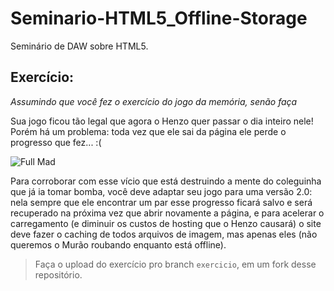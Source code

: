 # Seminario-HTML5_Offline-Storage
Seminário de DAW sobre HTML5.

## Exercício:

_Assumindo que você fez o exercício do jogo da memória, senão faça_

Sua jogo ficou tão legal que agora o Henzo quer passar o dia inteiro nele! Porém há um problema: toda vez que ele sai da página ele perde o progresso que fez... :(

![Full Mad](https://i.ytimg.com/vi/12D6598_02A/hqdefault.jpg)

Para corroborar com esse vício que está destruindo a mente do coleguinha que já ia tomar bomba, você deve adaptar seu jogo para uma versão 2.0: nela sempre que ele encontrar um par esse progresso ficará salvo e será recuperado na próxima vez que abrir novamente a página, e para acelerar o carregamento (e diminuir os custos de hosting que o Henzo causará) o site deve fazer o caching de todos arquivos de imagem, mas apenas eles (não queremos o Murão roubando enquanto está offline).

> Faça o upload do exercício pro branch ```exercicio```, em um fork desse repositório.
